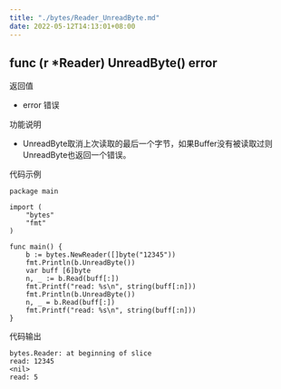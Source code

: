 ```yaml
---
title: "./bytes/Reader_UnreadByte.md"
date: 2022-05-12T14:13:01+08:00
---
```

## func (r *Reader) UnreadByte() error

返回值

- error 错误

功能说明

- UnreadByte取消上次读取的最后一个字节，如果Buffer没有被读取过则UnreadByte也返回一个错误。

代码示例

	package main
	
	import (
		"bytes"
		"fmt"
	)
	
	func main() {
		b := bytes.NewReader([]byte("12345"))
		fmt.Println(b.UnreadByte())
		var buff [6]byte
		n, _ := b.Read(buff[:])
		fmt.Printf("read: %s\n", string(buff[:n]))
		fmt.Println(b.UnreadByte())
		n, _ = b.Read(buff[:])
		fmt.Printf("read: %s\n", string(buff[:n]))
	}

代码输出
	
	bytes.Reader: at beginning of slice
	read: 12345
	<nil>
	read: 5
